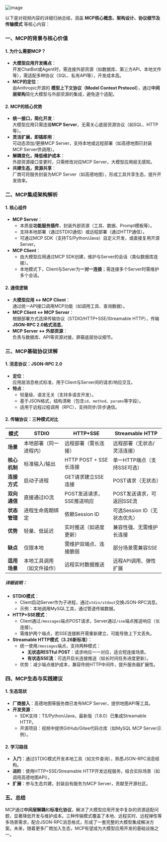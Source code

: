 ![image](https://github.com/user-attachments/assets/60e56d24-eabc-43af-9926-a86c5828a477)



以下是对视频内容的详细归纳总结，涵盖 **MCP核心概念、架构设计、协议细节及传输模式** 等核心内容：


### **一、MCP的背景与核心价值**
#### **1. 为什么需要MCP？**
- **大模型应用开发痛点**：  
  开发ChatBot或Agent时，需连接外部资源（如数据库、第三方API、本地文件等），需适配多种协议（SQL、私有API等），开发成本高。  
- **MCP的定位**：  
  由Anthropic开源的 **模型上下文协议（Model Context Protocol）**，通过**中间层架构**简化大模型与外部资源的集成，避免逐个适配。

#### **2. MCP的核心优势**
- **统一接口，简化开发**：  
  大模型应用只需连接**MCP Server**，无需关心底层资源协议（如SQL、HTTP等）。  
- **灵活扩展，即插即用**：  
  可动态添加/更换MCP Server，支持本地或远程部署（如高德地图已封装MCP Server供调用）。  
- **解耦变化，降低维护成本**：  
  外部资源接口变更时，只需修改对应MCP Server，大模型应用层无感知。  
- **共建生态，资源共享**：  
  厂商可将服务封装为MCP Server（如高德地图），形成工具共享生态，提升开发效率。


### **二、MCP集成架构解析**
#### **1. 核心组件**
- **MCP Server**：  
  - 本质是**功能服务插件**，封装外部资源（工具、数据、Prompt模板等）。  
  - 支持本地部署（通过STDIO通信）或远程部署（通过HTTP通信）。  
  - 可通过MCP SDK（支持TS/Python/Java）自定义开发，或直接复用开源Server。  
- **MCP Client**：  
  - 由大模型应用通过MCP SDK创建，维护与Server的会话（类似数据库连接）。  
  - 本地模式下，Client与Server为**一对一连接**；需连接多个Server时需维护多个会话。  

#### **2. 通信逻辑**
- **大模型应用 <-> MCP Client**：  
  通过统一API接口调用MCP功能（如调用工具、查询数据）。  
- **MCP Client <-> MCP Server**：  
  根据部署方式选择传输协议（STDIO/HTTP+SSE/Streamable HTTP），传输**JSON-RPC 2.0格式消息**。  
- **MCP Server <-> 外部资源**：  
  负责与数据库、API等资源对接，屏蔽底层协议细节。


### **三、MCP基础协议详解**
#### **1. 消息协议：JSON-RPC 2.0**
- **定位**：  
  应用层消息格式标准，用于Client与Server间的请求/响应交互。  
- **特点**：  
  - 轻量级、语言无关（支持多语言开发）。  
  - 基于JSON格式，结构清晰（包含`id`、`method`、`params`等字段）。  
  - 适用于远程过程调用（RPC），支持同步/异步通信。  

#### **2. 传输协议：三种模式对比**
| **模式**         | **STDIO**                | **HTTP+SSE**             | **Streamable HTTP**        |
|------------------|--------------------------|--------------------------|-----------------------------|
| **场景**         | 本地部署（同一进程内）   | 远程部署（需长连接）     | 远程部署（无状态/灵活连接） |
| **核心机制**     | 标准输入/输出           | HTTP POST + SSE长连接    | 单一HTTP端点（支持SSE可选） |
| **连接方式**     | 启动子进程               | GET请求建立SSE连接       | POST请求（无状态）          |
| **双向通信**     | 直接通过IO流             | POST发送请求，SSE推送响应 | POST发送请求，可返回SSE流   |
| **状态管理**     | 进程生命周期绑定         | 依赖Session ID           | 可选Session ID（无状态优先）|
| **优势**         | 轻量、低延迟             | 实时推送（如进度更新）   | 兼容性强、无需维护长连接    |
| **缺点**         | 仅限本地                 | 需维护双端点、连接脆弱   | 部分场景需兼容SSE           |
| **适用场景**     | 本地工具调用（如文件操作）| 远程实时数据推送         | 远程API调用、弹性扩展       |

##### **详细说明**：
- **STDIO模式**：  
  - Client启动Server作为子进程，通过`stdin/stdout`交换JSON-RPC消息。  
  - 示例：本地调用MySQL工具，通过管道传输数据。  
- **HTTP+SSE模式**：  
  - Client通过`/messages`端点POST请求，Server通过`/sse`端点推送响应（长连接）。  
  - 需维护两个端点，若SSE连接断开需重新建立，可能导致上下文丢失。  
- **Streamable HTTP模式（3.26新标准）**：  
  - 统一使用`/messages`端点，支持两种模式：  
    - **无状态RESTful POST**：请求响应一一对应，适合短连接场景。  
    - **有状态SSE流**：可选开启长连接推送（如长时间任务进度更新）。  
  - 优势：减少端点维护成本，兼容传统HTTP中间件，提升服务器扩展性。


### **四、MCP生态与实践建议**
#### **1. 生态现状**
- **厂商接入**：高德地图等服务商已发布MCP Server，提供地图API等工具。  
- **开发资源**：  
  - SDK支持：TS/Python/Java，最新版（1.8.0）已集成Streamable HTTP。  
  - 开源项目：视频中提供GitHub/Gitee代码仓库（如MySQL MCP Server示例）。  

#### **2. 学习路径**
- **入门**：通过STDIO模式开发本地工具（如文件查询），熟悉JSON-RPC消息结构。  
- **进阶**：使用HTTP+SSE/Streamable HTTP开发远程服务，结合实际场景（如调用高德地图API）。  
- **扩展**：参与生态共建，封装自有服务为MCP Server，贡献至开源社区。


### **五、总结**
MCP通过**中间层解耦**和**标准化协议**，解决了大模型应用开发中复杂的资源适配问题，显著降低开发与维护成本。三种传输模式覆盖了本地、远程实时、远程弹性等多场景需求，配合JSON-RPC消息格式，形成了一套完整的大模型集成解决方案。未来，随着更多厂商加入生态，MCP有望成为大模型应用开发的基础设施之一。

